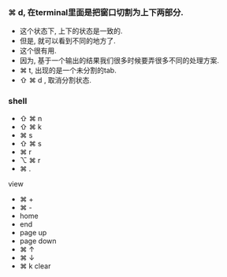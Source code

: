 ###  ⌘ d, 在terminal里面是把窗口切割为上下两部分.

- 这个状态下, 上下的状态是一致的.
- 但是, 就可以看到不同的地方了.
- 这个很有用.
- 因为, 基于一个输出的结果我们很多时候要弄很多不同的处理方案.
- ⌘ t, 出现的是一个未分割的tab.
- ⇧ ⌘ d , 取消分割状态.

### shell

- ⇧ ⌘ n
- ⇧ ⌘ k
- ⌘ s
- ⇧ ⌘ s
- ⌘ r
- ⌥ ⌘ r
- ⌘ .

view

- ⌘ +
- ⌘ -
- home
- end
- page up
- page down
- ⌘ ↑ 
- ⌘ ↓ 
- ⌘ k  clear

